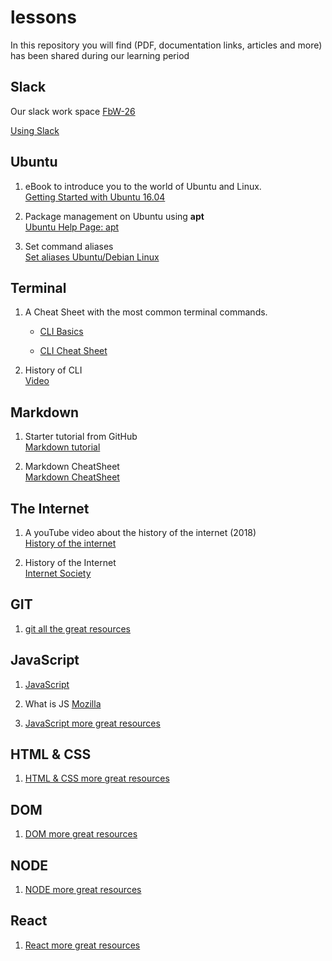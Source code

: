 # lessons

In this repository you will find (PDF, documentation links, articles and more) has been shared during our learning period

## Slack

Our slack work space
[FbW-26](https://Fbw-26.slack.com/)

[Using Slack](https://get.slack.help/hc/en-us/articles/202288908-Format-your-messages)

## Ubuntu

1. eBook to introduce you to the world of Ubuntu and Linux.  
   [Getting Started with Ubuntu 16.04](./ubuntu/Getting_Started_with_Ubuntu_16.04.pdf)

1. Package management on Ubuntu using **apt**  
   [Ubuntu Help Page: apt](https://help.ubuntu.com/lts/serverguide/apt.html.en)

1. Set command aliases  
   [Set aliases Ubuntu/Debian Linux](https://www.hostingadvice.com/how-to/set-command-aliases-linuxubuntudebian/)

## Terminal

1. A Cheat Sheet with the most common terminal commands.

   - [CLI Basics](https://github.com/hnsreeny/terminal)

   - [CLI Cheat Sheet](./terminal/CLI-Cheat-Sheet.pdf)

1. History of CLI  
   [Video](https://www.youtube.com/watch?v=4RPtJ9UyHS0&feature=youtu.be)

## Markdown

1. Starter tutorial from GitHub  
   [Markdown tutorial](https://www.markdowntutorial.com)

1. Markdown CheatSheet  
   [Markdown CheatSheet](https://guides.github.com/pdfs/markdown-cheatsheet-online.pdf)


## The Internet

1. A youTube video about the history of the internet (2018)  
   [History of the internet](https://www.youtube.com/watch?v=oNUl_9ZYA6w)

1. History of the Internet  
   [Internet Society](https://www.internetsociety.org/internet/history-internet/)

## GIT

1. [git all the great resources](GIT-README.md)

## JavaScript

1. 
   [JavaScript](https://github.com/hnsreeny/javaScript/blob/master/JavaScript.pdf)
1. What is JS
   [Mozilla](https://developer.mozilla.org/en-US/docs/Learn/JavaScript/First_steps/What_is_JavaScript)

1. [JavaScript more great resources](javaScript/README.md)


## HTML & CSS

1. [HTML & CSS more great resources](html-css/README.md)

## DOM 

1. [DOM more great resources](DOM-README.md)
   
## NODE

1. [NODE more great resources](NODE-README.md)

## React

1. [React more great resources](SPA-REACT-README.md)
